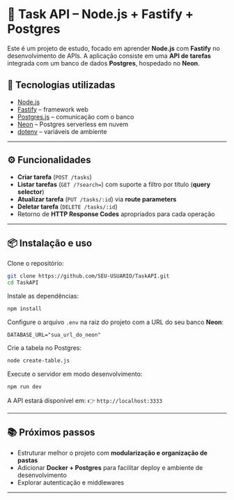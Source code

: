 
# 📝 Task API – Node.js + Fastify + Postgres

Este é um projeto de estudo, focado em aprender **Node.js** com **Fastify** no desenvolvimento de APIs.
A aplicação consiste em uma **API de tarefas** integrada com um banco de dados **Postgres**, hospedado no **Neon**.

## 🚀 Tecnologias utilizadas

* [Node.js](https://nodejs.org/)
* [Fastify](https://fastify.dev/) – framework web
* [Postgres.js](https://github.com/porsager/postgres) – comunicação com o banco
* [Neon](https://neon.tech/) – Postgres serverless em nuvem
* [dotenv](https://www.npmjs.com/package/dotenv) – variáveis de ambiente

---

## ⚙️ Funcionalidades

* **Criar tarefa** (`POST /tasks`)
* **Listar tarefas** (`GET /?search=`) com suporte a filtro por título (**query selector**)
* **Atualizar tarefa** (`PUT /tasks/:id`) via **route parameters**
* **Deletar tarefa** (`DELETE /tasks/:id`)
* Retorno de **HTTP Response Codes** apropriados para cada operação

---

## 📦 Instalação e uso

Clone o repositório:

```bash
git clone https://github.com/SEU-USUARIO/TaskAPI.git
cd TaskAPI
```

Instale as dependências:

```bash
npm install
```

Configure o arquivo `.env` na raiz do projeto com a URL do seu banco **Neon**:

```env
DATABASE_URL="sua_url_do_neon"
```

Crie a tabela no Postgres:

```bash
node create-table.js
```

Execute o servidor em modo desenvolvimento:

```bash
npm run dev
```

A API estará disponível em:
👉 `http://localhost:3333`

---

## 📚 Próximos passos

* Estruturar melhor o projeto com **modularização e organização de pastas**
* Adicionar **Docker + Postgres** para facilitar deploy e ambiente de desenvolvimento
* Explorar autenticação e middlewares

---

